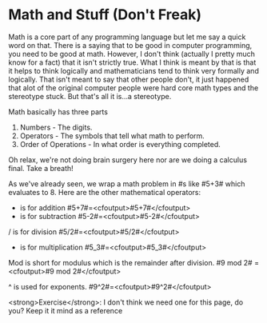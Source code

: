 # Math and Stuff (Don't Freak)

Math is a core part of any programming language but let me say a quick word on that. There is a saying that to be good in computer programming, you need to be good at math. However, I don't think (actually I pretty much know for a fact) that it isn't strictly true. What I think is meant by that is that it helps to think logically and mathematicians tend to think very formally and logically. That isn't meant to say that other people don't, it just happened that alot of the original computer people were hard core math types and the stereotype stuck. But that's all it is...a stereotype.

Math basically has three parts

1. Numbers - The digits.
2. Operators - The symbols that tell what math to perform.
3. Order of Operations - In what order is everything completed.

Oh relax, we're not doing brain surgery here nor are we doing a calculus final. Take a breath!

As we've already seen, we wrap a math problem in #s like #5+3# which evaluates to 8. Here are the other mathematical operators:

* is for addition #5+7#=\<cfoutput>#5+7#\</cfoutput>
* is for subtraction #5-2#=\<cfoutput>#5-2#\</cfoutput>

/ is for division #5/2#=\<cfoutput>#5/2#\</cfoutput>

* is for multiplication #5_3#=\<cfoutput>#5_3#\</cfoutput>

Mod is short for modulus which is the remainder after division. #9 mod 2# = \<cfoutput>#9 mod 2#\</cfoutput>

^ is used for exponents. #9^2#=\<cfoutput>#9^2#\</cfoutput>

\<strong>Exercise\</strong>: I don't think we need one for this page, do you? Keep it it mind as a reference
